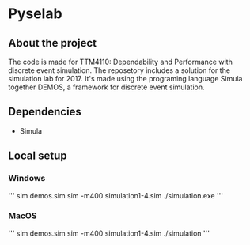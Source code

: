 # Pyselab

## About the project

The code is made for TTM4110: Dependability and Performance with discrete event simulation.
The reposetory includes a solution for the simulation lab for 2017. It's made using the programing language Simula together DEMOS, a framework for discrete event simulation.

## Dependencies
- Simula


## Local setup

### Windows
'''
sim demos.sim
sim -m400 simulation1-4.sim
./simulation.exe
'''

### MacOS
'''
sim demos.sim
sim -m400 simulation1-4.sim
./simulation
'''
